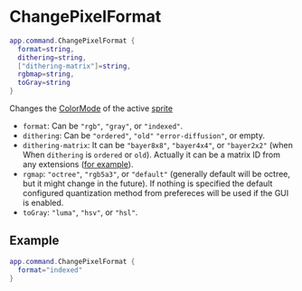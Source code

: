 # ChangePixelFormat

```lua
app.command.ChangePixelFormat {
  format=string,
  dithering=string,
  ["dithering-matrix"]=string,
  rgbmap=string,
  toGray=string
}
```

Changes the [ColorMode](../colormode.md) of the active [sprite](../sprite.md)

* `format`: Can be `"rgb"`, `"gray"`, or `"indexed"`.
* `dithering`: Can be `"ordered"`, `"old"` `"error-diffusion"`,
  or empty.
* `dithering-matrix`: It can be `"bayer8x8"`, `"bayer4x4"`, or `"bayer2x2"` (when When `dithering` is `ordered` or `old`).
  Actually it can be a matrix ID from any extensions ([for example](https://github.com/aseprite/aseprite/blob/fc79146c56f941f834f28809f0d2c4d7fd60076c/data/extensions/bayer-matrices/package.json#L8)).
* `rgmap`: `"octree"`, `"rgb5a3"`, or `"default"` (generally default
  will be octree, but it might change in the future). If nothing is
  specified the default configured quantization method from prefereces
  will be used if the GUI is enabled.
* `toGray`: `"luma"`, `"hsv"`, or `"hsl"`.

## Example

```lua
app.command.ChangePixelFormat {
  format="indexed"
}
```
